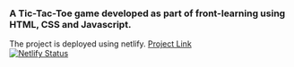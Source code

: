 ### A Tic-Tac-Toe game developed as part of front-learning using HTML, CSS and Javascript.   

The project is deployed using netlify. [Project Link](https://tic-tac-toe-project-in-js.netlify.app/)     
[![Netlify Status](https://api.netlify.com/api/v1/badges/24d82c44-9172-4f97-82d4-da7becaebb82/deploy-status)](https://app.netlify.com/sites/tic-tac-toe-project-in-js/deploys)
